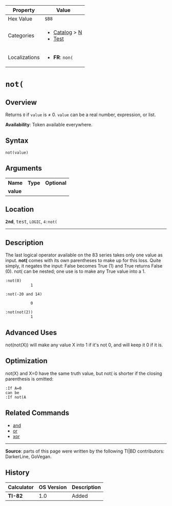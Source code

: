 | Property      | Value |
|---------------|-------|
| Hex Value     | `$B8`|
| Categories    | <ul><li>[Catalog](<../categories/Catalog.md>) > [N](<../categories/Catalog.md#N>)</li><li>[Test](<../categories/Test.md>)</li></ul> |
| Localizations | <ul><li><b>FR</b>: `non(`</li></ul> |

# `not(`

## Overview
Returns `0` if `value` is ≠ 0. `value` can be a real number, expression, or list.


<b>Availability</b>: Token available everywhere.

## Syntax
`not(value)`

## Arguments
<table>
<tr><th>Name</th><th>Type</th><th>Optional</th></tr>

<tr><td><b>value</b></td><td></td><td></td></tr>

</table>

## Location
<tt><kbd><b>2nd</b></kbd></tt>, <kbd>test</kbd>, `LOGIC`, `4:not(`
<hr>

## Description

The last logical operator available on the 83 series takes only one value as input. **not(** comes with its own parentheses to make up for this loss. Quite simply, it negates the input: False becomes True (1) and True returns False (0). not( can be nested; one use is to make any True value into a 1.

```ti-basic
:not(0)
           1

:not(-20 and 14)

           0

:not(not(2))
           1
```

## Advanced Uses

not(not(X)) will make any value X into 1 if it's not 0, and will keep it 0 if it is.

## Optimization

not(X) and X=0 have the same truth value, but not( is shorter if the closing parenthesis is omitted:

```ti-basic
:If A=0
can be
:If not(A
```

## Related Commands

*   [and](and.md)
*   [or](or.md)
*   [xor](xor.md)

* * *

**Source**: parts of this page were written by the following TI|BD contributors: DarkerLine, GoVegan.

## History
| Calculator | OS Version | Description |
|------------|------------|-------------|
| <b>TI-82</b> | 1.0 | Added |


